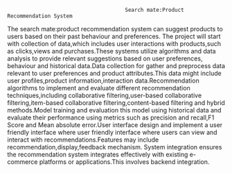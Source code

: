                                          Search mate:Product Recommendation System    


The search mate:product recommendation system can suggest products to users based on their past behaviour and preferences.
The project will start with collection of data,which includes user interactions with products,such as clicks,views and 
purchases.These systems utilize algorithms and data analysis to provide relevant suggestions based on user preferences,
behaviour and historical data.Data collection for gather and preprocess data relevant to user preferences and product 
attributes.This data might include user profiles,product information,interaction data.Recommendation algorithms to
implement and evaluate different recommendation techniques,including collaborative filtering,user-based collaborative
filtering,item-based collaborative filtering,content-based filtering and hybrid methods.Model training and evaluation 
this model using historical data and evaluate their performance using metrics such as precision and recall,F1 Score and
Mean absolute error.User interface design and implement a user friendly interface where user friendly interface where
users can view and interact with recommendations.Features may include recommendation,display,feedback mechanism.
System integration ensures the recommendation system integrates effectively with existing e-commerce platforms or
applications.This involves backend integration.
